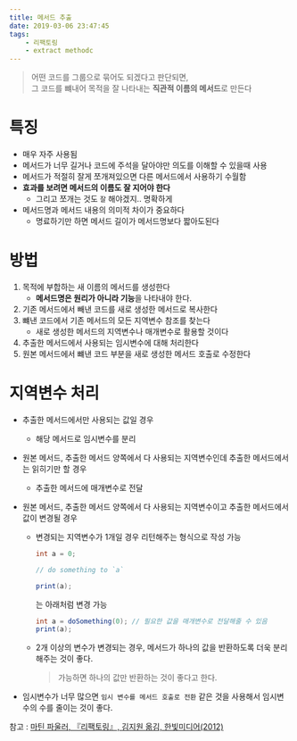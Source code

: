 ```yaml
---
title: 메서드 추출
date: 2019-03-06 23:47:45
tags:
    - 리팩토링
    - extract methodc
---
```


> 어떤 코드를 그룹으로 묶어도 되겠다고 판단되면,  
> 그 코드를 뺴내어 목적을 잘 나타내는 **직관적 이름의 메서드**로 만든다  

# 특징
- 매우 자주 사용됨  
- 메서드가 너무 길거나 코드에 주석을 달아야만 의도를 이해할 수 있을때 사용  
- 메서드가 적절히 잘게 쪼개져있으면 다른 메서드에서 사용하기 수월함  
- **효과를 보려면 메서드의 이름도 잘 지어야 한다**
    - 그리고 쪼개는 것도 `잘` 해야겠지.. 명확하게  
- 메서드명과 메서드 내용의 의미적 차이가 중요하다  
    - 명료하기만 하면 메서드 길이가 메서드명보다 짧아도된다  

# 방법
1. 목적에 부합하는 새 이름의 메서드를 생성한다  
    - **메서드명은 원리가 아니라 기능**을 나타내야 한다.  
2. 기존 메서드에서 빼낸 코드를 새로 생성한 메서드로 복사한다  
3. 뺴낸 코드에서 기존 메서드의 모든 지역변수 참조를 찾는다   
    - 새로 생성한 메서드의 지역변수나 매개변수로 활용할 것이다  
4. 추출한 메서드에서 사용되는 임시변수에 대해 처리한다
5. 원본 메서드에서 뺴낸 코드 부분을 새로 생성한 메서드 호출로 수정한다

# 지역변수 처리
- 추출한 메서드에서만 사용되는 값일 경우  
    - 해당 메서드로 임시변수를 분리  
    
- 원본 메서드, 추출한 메서드 양쪽에서 다 사용되는 지역변수인데 추출한 메서드에서는 읽히기만 할 경우  
    - 추출한 메서드에 매개변수로 전달  

- 원본 메서드, 추출한 메서드 양쪽에서 다 사용되는 지역변수이고 추출한 메서드에서 값이 변경될 경우  
    - 변경되는 지역변수가 1개일 경우 리턴해주는 형식으로 작성 가능  
        ```java
        int a = 0;

        // do something to `a`

        print(a);
        ```

        는 아래처럼 변경 가능  

        ```java
        int a = doSomething(0); // 필요한 값을 매개변수로 전달해줄 수 있음  
        print(a);
        ```
    - 2개 이상의 변수가 변경되는 경우, 메서드가 하나의 값을 반환하도록 더욱 분리해주는 것이 좋다.  
        > 가능하면 하나의 값만 반환하는 것이 좋다고 한다.  

- 임시변수가 너무 많으면 `임시 변수를 메서드 호출로 전환` 같은 것을 사용해서 임시변수의 수를 줄이는 것이 좋다.  

참고 : [마틴 파울러, 『리팩토링』, 김지원 옮김, 한빛미디어(2012)](http://www.kyobobook.co.kr/product/detailViewKor.laf?ejkGb=KOR&mallGb=KOR&barcode=9788979149715&orderClick=LAG&Kc=)

<!-- more -->